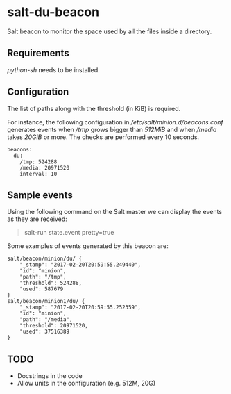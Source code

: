# salt-du-beacon

Salt beacon to monitor the space used by all the files inside a directory.

## Requirements

_python-sh_ needs to be installed.

## Configuration

The list of paths along with the threshold (in KiB) is required.

For instance, the following configuration in _/etc/salt/minion.d/beacons.conf_
generates events when _/tmp_ grows bigger than _512MiB_ and
when _/media_ takes _20GiB_ or more.
The checks are performed every 10 seconds.

```
beacons:
  du:
    /tmp: 524288
    /media: 20971520
    interval: 10
```

## Sample events

Using the following command on the Salt master we can
display the events as they are received:

> salt-run state.event pretty=true

Some examples of events generated by this beacon are:

```
salt/beacon/minion/du/ {
    "_stamp": "2017-02-20T20:59:55.249440",
    "id": "minion",
    "path": "/tmp",
    "threshold": 524288,
    "used": 587679
}
salt/beacon/minion1/du/ {
    "_stamp": "2017-02-20T20:59:55.252359",
    "id": "minion",
    "path": "/media",
    "threshold": 20971520,
    "used": 37516389
}
```

## TODO

* Docstrings in the code
* Allow units in the configuration (e.g. 512M, 20G)
